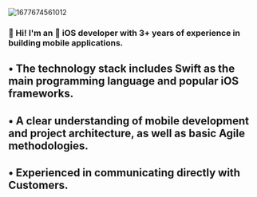 
![1677674561012](https://user-images.githubusercontent.com/45998744/224391966-a6afdd48-5271-48b7-9d3c-67ed65e906df.jpeg)

### 👋 Hi! I'm an  iOS developer with 3+ years of experience in building mobile applications. 
## • The technology stack includes Swift as the main programming language and popular iOS frameworks. 
## • A clear understanding of mobile development and project architecture, as well as basic Agile methodologies. 
## • Experienced in communicating directly with Customers.

